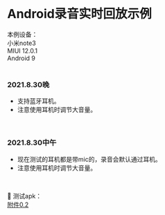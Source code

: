       
       
<br/>      
       
Android录音实时回放示例
====     
       
本例设备：     
小米note3       
MIUI 12.0.1      
Android 9     
<br/>     
        
### 2021.8.30晚
* 支持蓝牙耳机。     
* 注意使用耳机时调节大音量。     
<br/>     
     
### 2021.8.30中午
* 现在测试的耳机都是带mic的，录音会默认通过耳机。 
* 注意使用耳机时调节大音量。
<br/> 

🚀 测试apk：         
<a href="https://gitee.com/vigiles/headsetplayback/raw/master/apk/release/app-release-0.2.apk" target="_blank">附件0.2</a>

<br/>       
     